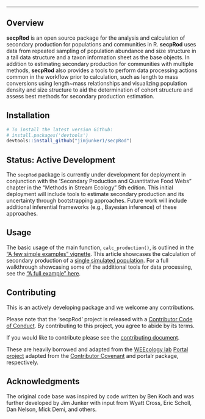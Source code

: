 
<!-- README.md is generated from README.Rmd. Please edit that file -->

------------------------------------------------------------------------

## Overview

**secpRod** is an open source package for the analysis and calculation
of secondary production for populations and communities in R.
**secpRod** uses data from repeated sampling of population abundance and
size structure in a tall data structure and a taxon information sheet as
the base objects. In addition to estimating secondary production for
communities with multiple methods, **secpRod** also provides a tools to
perform data processing actions common in the workflow prior to
calculation, such as length to mass conversions using length~mass
relationships and visualizing population density and size structure to
aid the determination of cohort structure and assess best methods for
secondary production estimation.

## Installation

``` r
# To install the latest version Github:
# install.packages('devtools')
devtools::install_github("jimjunker1/secpRod")
```

## Status: Active Development

The `secpRod` package is currently under development for deployment in
conjunction with the ’Secondary Production and Quantitative Food Webs”
chapter in the “Methods in Stream Ecology” 5th edition. This initial
deployment will include tools to estimate secondary production and its
uncertainty through bootstrapping approaches. Future work will include
additional inferential frameworks (e.g., Bayesian inference) of these
approaches.

## Usage

The basic usage of the main function, `calc_production()`, is outlined
in the [“A few simple examples”
vignette](https://jimjunker1.github.io/secpRod/articles/simple-example.html).
This article showcases the calculation of secondary production of a
[single simulated
population](https://jimjunker1.github.io/secpRod/articles/sampling-simulation.html).
For a full walkthrough showcasing some of the additional tools for data
processing, see the [“A full example” here]().

<!-- secpRod has XX functions related to data organization: -->

<!-- - `frac_merge` takes raw count data and provides areal and subsampling adjustments. This function includes QA/QC checks for un-paired fractions and returns size-class abundance standardized to area. -->

<!-- - `mass_adj` combines  -->

<!-- secpRod has XX functions related to data visualization: -->

<!-- - `len_freq` combines data returned from `frac_merge` to taxon-level histograms -->

<!-- - `allen_curve` takes  -->

<!-- `calc_production` is the main function of secpRod. This function estimates bootstrapped secondary production from multiple methods determined in the `taxaInfo` object. -->

## Contributing

This is an actively developing package and we welcome any contributions.

Please note that the ‘secpRod’ project is released with a [Contributor
Code of Conduct](.github/CODE_OF_CONDUCT.md). By contributing to this
project, you agree to abide by its terms.

If you would like to contribute please see the [contributing
document](.github/CONTRIBUTING.md).

These are heavily borrowed and adapted from the [WEEcology
lab](https://www.weecology.org/) [Portal
project](https://portal.weecology.org/) adapted from the [Contributor
Covenant](https://www.contributor-covenant.org/) and portalr package,
respectively.

## Acknowledgments

The original code base was inspired by code written by Ben Koch and was
further developed by Jim Junker with input from Wyatt Cross, Eric
Scholl, Dan Nelson, Mick Demi, and others.
